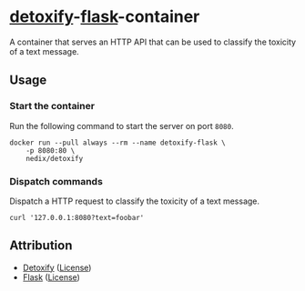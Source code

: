 # [detoxify]-[flask]-container

A container that serves an HTTP API that can be used to classify the toxicity of a text message.

## Usage

### Start the container

Run the following command to start the server on port `8080`.

```shell
docker run --pull always --rm --name detoxify-flask \
    -p 8080:80 \
    nedix/detoxify
```

### Dispatch commands

Dispatch a HTTP request to classify the toxicity of a text message.

```shell
curl '127.0.0.1:8080?text=foobar'
```

## Attribution

- [Detoxify] ([License](https://raw.githubusercontent.com/unitaryai/detoxify/master/LICENSE))
- [Flask] ([License](https://raw.githubusercontent.com/pallets/flask/main/LICENSE.txt))

[Detoxify]: https://github.com/unitaryai/detoxify
[Flask]: https://github.com/pallets/flask
